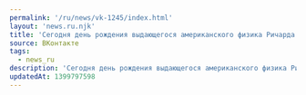 ```yaml
---
permalink: '/ru/news/vk-1245/index.html'
layout: 'news.ru.njk'
title: 'Сегодня день рождения выдающегося американского физика Ричарда Фейнмана.…'
source: ВКонтакте
tags:
  - news_ru
description: 'Сегодня день рождения выдающегося американского физика Ричарда Фейнмана.…'
updatedAt: 1399797598
---
```

